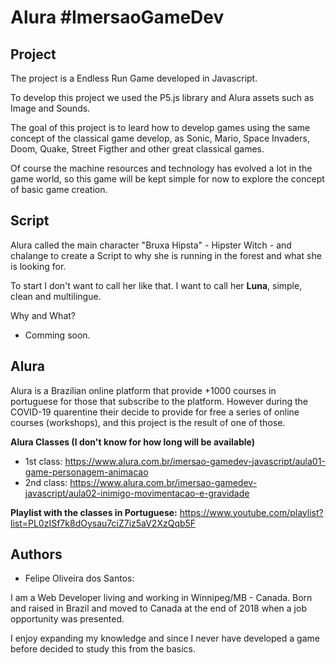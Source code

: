 # Alura #ImersaoGameDev

## Project
The project is a Endless Run Game developed in Javascript.
 
To develop this project we used the P5.js library and Alura assets such as Image and Sounds.

The goal of this project is to leard how to develop games using the same concept of the classical game develop, as Sonic, Mario, Space Invaders, Doom, Quake, Street Figther and other great classical games.

Of course the machine resources and technology has evolved a lot in the game world, so this game will be kept simple for now to explore the concept of basic game creation.

## Script
Alura called the main character "Bruxa Hipsta" - Hipster Witch - and chalange to create a Script to why she is running in the forest and what she is looking for.

To start I don't want to call her like that. I want to call her **Luna**, simple, clean and multilingue.

Why and What?
- Comming soon.

## Alura
Alura is a Brazilian online platform that provide +1000 courses in portuguese for those that subscribe to the platform.
However during the COVID-19 quarentine their decide to provide for free a series of online courses (workshops), and this project is the result of one of those.

**Alura Classes (I don't know for how long will be available)**

* 1st class: https://www.alura.com.br/imersao-gamedev-javascript/aula01-game-personagem-animacao
* 2nd class: https://www.alura.com.br/imersao-gamedev-javascript/aula02-inimigo-movimentacao-e-gravidade

**Playlist with the classes in Portuguese:** 
https://www.youtube.com/playlist?list=PL0zISf7k8dOysau7ciZ7iz5aV2XzQqb5F 

## Authors

* Felipe Oliveira dos Santos:

I am a Web Developer living and working in Winnipeg/MB - Canada. Born and raised in Brazil and moved to Canada at the end of 2018 when a job opportunity was presented.

I enjoy expanding my knowledge and since I never have developed a game before decided to study this from the basics.
